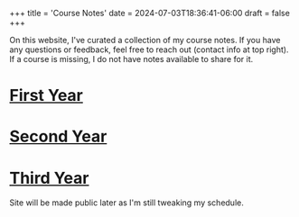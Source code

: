 +++
title = 'Course Notes'
date = 2024-07-03T18:36:41-06:00
draft = false
+++

On this website, I've curated a collection of my course notes. If you have any questions or feedback, feel free to reach out (contact info at top right). If a course is missing, I do not have notes available to share for it. 

# [First Year](/notes/year-one/) 

# [Second Year](/notes/year-two/) 

# [Third Year](/notes/)
Site will be made public later as I'm still tweaking my schedule.
